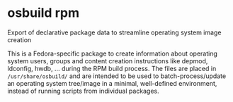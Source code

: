 # osbuild rpm
Export of declarative package data to streamline operating system image creation

This is a Fedora-specific package to create information about operating system
users, groups and content creation instructions like depmod, ldconfig, hwdb, ...
during the RPM build process. The files are placed in `/usr/share/osbuild/` and
are intended to be used to batch-process/update an operating system tree/image in
a minimal, well-defined environment, instead of running scripts from individual
packages.
